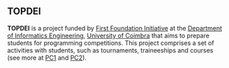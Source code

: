 ## TOPDEI

__TOPDEI__ is a project funded by [First Foundation Initiative](https://dei.uc.pt/FirstFoundation/) at the [Department of Informatics Engineering](https://www.uc.pt/fctuc/dei/), [University of Coimbra](https://www.uc.pt/) that aims to prepare students for programming competitions. This project comprises a set of activities with students, such as tournaments, traineeships and courses (see more at [PC1](https://apps.uc.pt/courses/PT/course/9781) and [PC2](https://apps.uc.pt/courses/PT/course/10241)).

